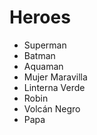 # Heroes

* Superman
* Batman
* Aquaman
* Mujer Maravilla
* Linterna Verde
* Robin
* Volcán Negro
* Papa
